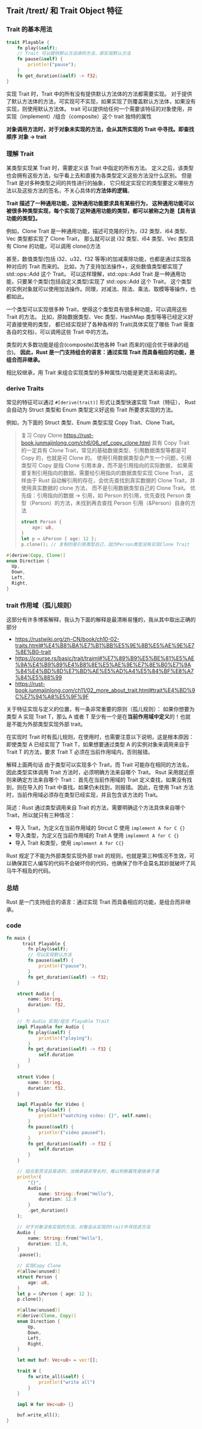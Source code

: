 ## Trait /treɪt/ 和 Trait Object 特征

### Trait 的基本用法

```rs
trait Playable {
    fn play(&self);
    // Trait 可以提供默认方法体的方法，即实现默认方法
    fn pause(&self) {
        println!("pause");
    }
    fn get_duration(&self) -> f32;
}
```

实现 Trait 时，Trait 中的所有没有提供默认方法体的方法都需要实现。
对于提供了默认方法体的方法，可实现可不实现，如果实现了则覆盖默认方法体，如果没有实现，则使用默认方法体。
trait 可以提供给任何一个需要该特征的对象使用，并实现（implement）/组合（composite）这个 trait 独特的属性

**对象调用方法时，对于对象未实现的方法，会从其所实现的 Trait 中寻找。即查找顺序 对象 -> trait**

### 理解 Trait

某类型实现某 Trait 时，需要定义该 Trait 中指定的所有方法。
定义之后，该类型也会拥有这些方法，似乎看上去和直接为各类型定义这些方法没什么区别。
但是 Trait 是对多种类型之间的共性进行的抽象，
它只规定实现它的类型要定义哪些方法以及这些方法的签名，不关心具体的**方法体的逻辑**。

**Trait 描述了一种通用功能，这种通用功能要求具有某些行为，
这种通用功能可以被很多种类型实现，每个实现了这种通用功能的类型，都可以被称之为是【具有该功能的类型】。**

例如，Clone Trait 是一种通用功能，描述可克隆的行为，i32 类型、i64 类型、Vec 类型都实现了 Clone Trait，
那么就可以说 i32 类型、i64 类型、Vec 类型具有 Clone 的功能，可以调用 clone()方法

甚至，数值类型(包括 i32、u32、f32 等等)的加减乘除功能，也都是通过实现各种对应的 Trait 而来的。
比如，为了支持加法操作+，这些数值类型都实现了 std::ops::Add 这个 Trait。
可以这样理解，std::ops::Add Trait 是一种通用功能，只要某个类型(包括自定义类型)实现了 std::ops::Add 这个 Trait，
这个类型的实例对象就可以使用加法操作。同理，对减法、除法、乘法、取模等等操作，也都如此。

一个类型可以实现很多种 Trait，使得这个类型具有很多种功能，可以调用这些 Trait 的方法。
比如，原始数据类型、Vec 类型、HashMap 类型等等已经定义好可直接使用的类型，
都已经实现好了各种各样的 Trait(具体实现了哪些 Trait 需查各自的文档)，可以调用这些 Trait 中的方法。

类型的大多数功能是组合(composite)其他各种 Trait 而来的(组合优于继承的组合)。
**因此，Rust 是一门支持组合的语言：通过实现 Trait 而具备相应的功能，是组合而非继承。**

相比较继承，用 Trait 来组合实现类型的多种属性/功能是更灵活和易读的。

### derive Traits

常见的特征可以通过 `#[derive(trait)]` 形式让类型快速实现 Trait（特征），
Rust 会自动为 Struct 类型和 Enum 类型定义好这些 Trait 所要求实现的方法。

例如，为下面的 Struct 类型、Enum 类型实现 Copy Trait、Clone Trait。

> 复习 Copy Clone https://rust-book.junmajinlong.com/ch6/06_ref_copy_clone.html
> 具有 Copy Trait 的一定具有 Clone Trait，常见的基础数据类型、引用数据类型等都是可 Copy 的，也就是可 Clone 的。
> 使用引用数据类型会产生一个问题，引用类型可 Copy 是指 Clone 引用本身，而不是引用指向的实际数据，
> 如果需要复制引用指向的数据，需要给引用指向的数据类型实现 Clone Trait，
> 这样由于 Rust 自动解引用的存在，会优先查找到真实数据的 Clone Trait，并使用真实数据的 clone 方法，
> 而不是引用数据类型自己的 Clone Trait。
> 优先级：引用指向的数据 -> 引用，如 Person 的引用，优先查找 Person 类型（Person）的方法，未找到再去查找 Person 引用（&Person）自身的方法
>
> ```rs
> struct Person {
>     age: u8,
> }
> let p = &Person { age: 12 };
> p.clone(); // 复制的是引用类型自己，因为Person类型没有实现Clone Trait
> ```

```rs
#[derive(Copy, Clone)]
enum Direction {
  Up,
  Down,
  Left,
  Right,
}
```

### trait 作用域（孤儿规则）

这部分有许多博客解释，我认为下面的解释是最清晰易懂的，我从其中取出正确的部分

- https://rustwiki.org/zh-CN/book/ch10-02-traits.html#%E4%B8%BA%E7%B1%BB%E5%9E%8B%E5%AE%9E%E7%8E%B0-trait
- https://course.rs/basic/trait/traiml#%E7%89%B9%E5%BE%81%E5%AE%9A%E4%B9%89%E4%B8%8E%E5%AE%9E%E7%8E%B0%E7%9A%84%E4%BD%8D%E7%BD%AE%E5%AD%A4%E5%84%BF%E8%A7%84%E5%88%99
- https://rust-book.junmajinlong.com/ch11/02_more_about_trait.html#trait%E4%BD%9C%E7%94%A8%E5%9F%9F

关于特征实现与定义的位置，有一条非常重要的原则（孤儿规则）：
如果你想要为类型 A 实现 Trait T，那么 A 或者 T 至少有一个是在**当前作用域中定义**的！也就是不能为外部类型实现外部 trait。

在实现时 Trait 时有孤儿规则，在使用时，也需要注意以下说明，这是根本原因：
即使类型 A 已经实现了 Trait T，如果想要通过类型 A 的实例对象来调用来自于 Trait T 的方法，要求 Trait T 必须在当前作用域内，否则报错。

解释上面两句话
由于类型可以实现多个 Trait，而 Trait 可能存在相同的方法名，因此类型实体调用 Trait 方法时，必须明确方法来自哪个 Trait。
Rsut 采用就近原则来确定方法来自哪个 Trait：
首先在当前作用域的 Trait 定义查找，如果没有找到，则在导入的 Trait 中查找。如果仍未找到，则报错。
因此，在使用 Trait 方法时，当前作用域必须存在类型已经实现，并且包含该方法的 Trait。

简述：Rust 通过类型调用来自 Trait 的方法，需要明确这个方法具体来自哪个 Trait，所以就只有三种情况：

- 导入 Trait，为定义在当前作用域的 Strcut C 使用 `implement A for C {}`
- 导入类型，为定义在当前作用域的 Trait A 使用 `implement A for C {}`
- 导入 Trait 和类型，使用 `implement A for C{}`

Rust 规定了不能为外部类型实现外部 trait 的规则，也就是第三种情况不生效，可以确保其它人编写的代码不会破坏你的代码，也确保了你不会莫名其妙就破坏了风马牛不相及的代码。

### 总结

Rust 是一门支持组合的语言：通过实现 Trait 而具备相应的功能，是组合而非继承。

### code

```rs
fn main {
      trait Playable {
        fn play(&self);
        // 可以实现默认方法
        fn pause(&self) {
            println!("pause");
        }
        fn get_duration(&self) -> f32;
    }

    struct Audio {
        name: String,
        duration: f32,
    }

    // 为 Audio 实现/组合 Playable Trait
    impl Playable for Audio {
        fn play(&self) {
            println!("playing");
        }
        fn get_duration(&self) -> f32 {
            self.duration
        }
    }

    struct Video {
        name: String,
        duration: f32,
    }

    impl Playable for Video {
        fn play(&self) {
            println!("watching video: {}", self.name);
        }
        fn pause(&self) {
            println!("video paused");
        }
        fn get_duration(&self) -> f32 {
            self.duration
        }
    }

    // 组合是灵活且易读的，当继承链非常长时，难以判断属性是继承于谁
    println!(
        "{}",
        Audio {
            name: String::from("Hello"),
            duration: 12.0
        }
        .get_duration()
    );

    // 对于对象没有实现的方法，对象会从实现的trait中寻找该方法
    Audio {
        name: String::from("Hello"),
        duration: 12.0,
    }
    .pause();

    // 实现Copy Clone
    #[allow(unused)]
    struct Person {
        age: u8,
    }
    let p = &Person { age: 12 };
    p.clone();

    #[allow(unused)]
    #[derive(Clone, Copy)]
    enum Direction {
        Up,
        Down,
        Left,
        Right,
    }

    let mut buf: Vec<u8> = vec![];

    trait W {
        fn write_all(&self) {
            println!("write all")
        }
    }

    impl W for Vec<u8> {}

    buf.write_all();
}
```

